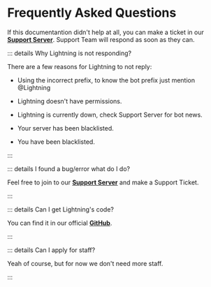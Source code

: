 # Frequently Asked Questions

If this documentantion didn't help at all, you can make a ticket in our **[Support Server](https://discord.gg/2MbxmzFc2s)**. Support Team will respond as soon as they can.

::: details Why Lightning is not responding?

There are a few reasons for Lightning to not reply:

- Using the incorrect prefix, to know the bot prefix just mention @Lightning

- Lightning doesn't  have permissions.

- Lightning is currently down, check Support Server for bot news.

- Your server has been blacklisted.

- You have been blacklisted.

:::

::: details I found a bug/error what do I do?

Feel free to join to our **[Support Server](https://discord.gg/2MbxmzFc2s)** and make a Support Ticket. 

:::

::: details Can I get Lightning's code?

You can find it in our official **[GitHub](Notyetready)**.

:::

::: details Can I apply for staff?

Yeah of course, but for now we don't need more staff.

:::
